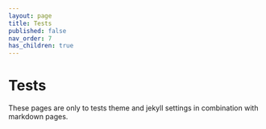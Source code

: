 ```yaml
---
layout: page
title: Tests
published: false
nav_order: 7
has_children: true
---
```


# Tests

These pages are only to tests theme and jekyll settings in combination with markdown pages.
